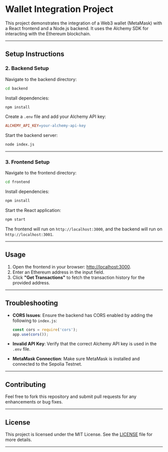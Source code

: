 # Wallet Integration Project

This project demonstrates the integration of a Web3 wallet (MetaMask) with a React frontend and a Node.js backend. It uses the Alchemy SDK for interacting with the Ethereum blockchain.

---

## **Setup Instructions**

### **2. Backend Setup**
Navigate to the backend directory:
```bash
cd backend
```

Install dependencies:
```bash
npm install
```

Create a `.env` file and add your Alchemy API key:
```makefile
ALCHEMY_API_KEY=your-alchemy-api-key
```

Start the backend server:
```bash
node index.js
```

---

### **3. Frontend Setup**
Navigate to the frontend directory:
```bash
cd frontend
```

Install dependencies:
```bash
npm install
```

Start the React application:
```bash
npm start
```

The frontend will run on `http://localhost:3000`, and the backend will run on `http://localhost:3001`.

---

## **Usage**
1. Open the frontend in your browser: [http://localhost:3000](http://localhost:3000).
2. Enter an Ethereum address in the input field.
3. Click **"Get Transactions"** to fetch the transaction history for the provided address.

---

## **Troubleshooting**

- **CORS Issues**: Ensure the backend has CORS enabled by adding the following to `index.js`:
   ```javascript
   const cors = require('cors');
   app.use(cors());
   ```

- **Invalid API Key**: Verify that the correct Alchemy API key is used in the `.env` file.

- **MetaMask Connection**: Make sure MetaMask is installed and connected to the Sepolia Testnet.

---

## **Contributing**
Feel free to fork this repository and submit pull requests for any enhancements or bug fixes.

---

## **License**
This project is licensed under the MIT License. See the [LICENSE](LICENSE) file for more details.

---

